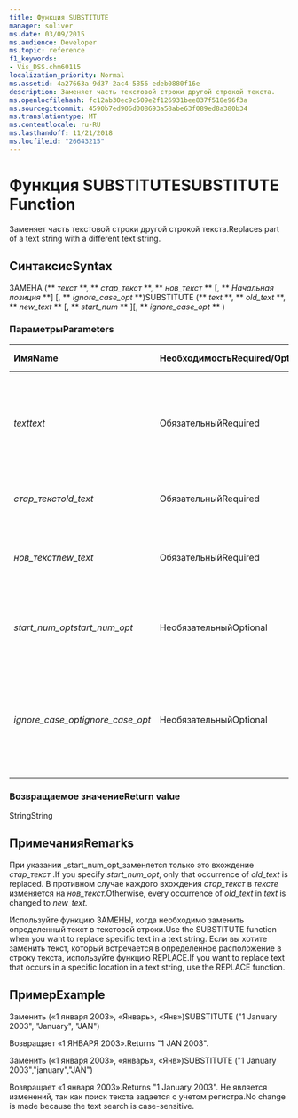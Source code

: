 ```yaml
---
title: Функция SUBSTITUTE
manager: soliver
ms.date: 03/09/2015
ms.audience: Developer
ms.topic: reference
f1_keywords:
- Vis_DSS.chm60115
localization_priority: Normal
ms.assetid: 4a27663a-9d37-2ac4-5856-edeb0880f16e
description: Заменяет часть текстовой строки другой строкой текста.
ms.openlocfilehash: fc12ab30ec9c509e2f126931bee837f518e96f3a
ms.sourcegitcommit: 4590b7ed906d008693a58abe63f089ed8a380b34
ms.translationtype: MT
ms.contentlocale: ru-RU
ms.lasthandoff: 11/21/2018
ms.locfileid: "26643215"
---
```

# <a name="substitute-function"></a><span data-ttu-id="046a7-103">Функция SUBSTITUTE</span><span class="sxs-lookup"><span data-stu-id="046a7-103">SUBSTITUTE Function</span></span>

<span data-ttu-id="046a7-104">Заменяет часть текстовой строки другой строкой текста.</span><span class="sxs-lookup"><span data-stu-id="046a7-104">Replaces part of a text string with a different text string.</span></span> 
  
## <a name="syntax"></a><span data-ttu-id="046a7-105">Синтаксис</span><span class="sxs-lookup"><span data-stu-id="046a7-105">Syntax</span></span>

 <span data-ttu-id="046a7-106">ЗАМЕНА (\*\* *текст* \*\*, \*\* *стар_текст* \*\*, \*\* *нов_текст* \*\* [, \*\* *Начальная позиция* \*\*] [, \*\* *ignore_case_opt* \*\*)</span><span class="sxs-lookup"><span data-stu-id="046a7-106">SUBSTITUTE (\*\* *text* \*\*, \*\* *old_text* \*\*, \*\* *new_text* \*\* [, \*\* *start_num* \*\* ][, \*\* *ignore_case_opt* \*\* )</span></span> 
  
### <a name="parameters"></a><span data-ttu-id="046a7-107">Параметры</span><span class="sxs-lookup"><span data-stu-id="046a7-107">Parameters</span></span>

|<span data-ttu-id="046a7-108">**Имя**</span><span class="sxs-lookup"><span data-stu-id="046a7-108">**Name**</span></span>|<span data-ttu-id="046a7-109">**Необходимость**</span><span class="sxs-lookup"><span data-stu-id="046a7-109">**Required/Optional**</span></span>|<span data-ttu-id="046a7-110">**Тип данных**</span><span class="sxs-lookup"><span data-stu-id="046a7-110">**Data Type**</span></span>|<span data-ttu-id="046a7-111">**Описание**</span><span class="sxs-lookup"><span data-stu-id="046a7-111">**Description**</span></span>|
|:-----|:-----|:-----|:-----|
| <span data-ttu-id="046a7-112">_text_</span><span class="sxs-lookup"><span data-stu-id="046a7-112">_text_</span></span> <br/> |<span data-ttu-id="046a7-113">Обязательный</span><span class="sxs-lookup"><span data-stu-id="046a7-113">Required</span></span>  <br/> |<span data-ttu-id="046a7-114">**Строка**</span><span class="sxs-lookup"><span data-stu-id="046a7-114">**String**</span></span> <br/> | <span data-ttu-id="046a7-115">Текст или ссылка на ячейку, содержащую текст, для которого требуется замена знаков.</span><span class="sxs-lookup"><span data-stu-id="046a7-115">The text or the reference to a cell containing text for which you want to substitute characters.</span></span>  <br/> |
| <span data-ttu-id="046a7-116">_стар_текст_</span><span class="sxs-lookup"><span data-stu-id="046a7-116">_old_text_</span></span> <br/> |<span data-ttu-id="046a7-117">Обязательный</span><span class="sxs-lookup"><span data-stu-id="046a7-117">Required</span></span>  <br/> |<span data-ttu-id="046a7-118">**Строка**</span><span class="sxs-lookup"><span data-stu-id="046a7-118">**String**</span></span> <br/> | <span data-ttu-id="046a7-119">Текст, который вы хотите заменить.</span><span class="sxs-lookup"><span data-stu-id="046a7-119">The text you want to replace.</span></span>  <br/> |
| <span data-ttu-id="046a7-120">_нов_текст_</span><span class="sxs-lookup"><span data-stu-id="046a7-120">_new_text_</span></span> <br/> |<span data-ttu-id="046a7-121">Обязательный</span><span class="sxs-lookup"><span data-stu-id="046a7-121">Required</span></span>  <br/> |<span data-ttu-id="046a7-122">**Строка**</span><span class="sxs-lookup"><span data-stu-id="046a7-122">**String**</span></span> <br/> | <span data-ttu-id="046a7-123">Текст, который будет использоваться для замены _стар_текст_.</span><span class="sxs-lookup"><span data-stu-id="046a7-123">The text you want to use to replace  _old_text_.</span></span>  <br/> |
| <span data-ttu-id="046a7-124">_start_num_opt_</span><span class="sxs-lookup"><span data-stu-id="046a7-124">_start_num_opt_</span></span> <br/> |<span data-ttu-id="046a7-125">Необязательный</span><span class="sxs-lookup"><span data-stu-id="046a7-125">Optional</span></span>  <br/> |<span data-ttu-id="046a7-126">**Числовой**</span><span class="sxs-lookup"><span data-stu-id="046a7-126">**Numeric**</span></span> <br/> |<span data-ttu-id="046a7-127">Указывает, какие вхождения стар_текст для замены.</span><span class="sxs-lookup"><span data-stu-id="046a7-127">Specifies which occurrences of old_text to replace.</span></span>  <br/> |
| <span data-ttu-id="046a7-128">_ignore_case_opt_</span><span class="sxs-lookup"><span data-stu-id="046a7-128">_ignore_case_opt_</span></span> <br/> |<span data-ttu-id="046a7-129">Необязательный</span><span class="sxs-lookup"><span data-stu-id="046a7-129">Optional</span></span>  <br/> |<span data-ttu-id="046a7-130">**Логическое значение**</span><span class="sxs-lookup"><span data-stu-id="046a7-130">**Boolean**</span></span> <br/> |<span data-ttu-id="046a7-131">FALSE, если с учетом регистра; в противном случае — значение TRUE.</span><span class="sxs-lookup"><span data-stu-id="046a7-131">FALSE if case-sensitive; otherwise, TRUE.</span></span> <span data-ttu-id="046a7-132">Значение по умолчанию — FALSE.</span><span class="sxs-lookup"><span data-stu-id="046a7-132">The default is FALSE.</span></span>  <br/> |
   
### <a name="return-value"></a><span data-ttu-id="046a7-133">Возвращаемое значение</span><span class="sxs-lookup"><span data-stu-id="046a7-133">Return value</span></span>

<span data-ttu-id="046a7-134">String</span><span class="sxs-lookup"><span data-stu-id="046a7-134">String</span></span>
  
## <a name="remarks"></a><span data-ttu-id="046a7-135">Примечания</span><span class="sxs-lookup"><span data-stu-id="046a7-135">Remarks</span></span>

 <span data-ttu-id="046a7-136">При указании _start_num_opt_заменяется только это вхождение _стар_текст_ .</span><span class="sxs-lookup"><span data-stu-id="046a7-136">If you specify  _start_num_opt_, only that occurrence of  _old_text_ is replaced.</span></span> <span data-ttu-id="046a7-137">В противном случае каждого вхождения _стар_текст_ в _тексте_ изменяется на _нов_текст._</span><span class="sxs-lookup"><span data-stu-id="046a7-137">Otherwise, every occurrence of  _old_text_ in  _text_ is changed to  _new_text._</span></span>
  
<span data-ttu-id="046a7-138">Используйте функцию ЗАМЕНЫ, когда необходимо заменить определенный текст в текстовой строки.</span><span class="sxs-lookup"><span data-stu-id="046a7-138">Use the SUBSTITUTE function when you want to replace specific text in a text string.</span></span> <span data-ttu-id="046a7-139">Если вы хотите заменить текст, который встречается в определенное расположение в строку текста, используйте функцию REPLACE.</span><span class="sxs-lookup"><span data-stu-id="046a7-139">If you want to replace text that occurs in a specific location in a text string, use the REPLACE function.</span></span>
  
## <a name="example"></a><span data-ttu-id="046a7-140">Пример</span><span class="sxs-lookup"><span data-stu-id="046a7-140">Example</span></span>

<span data-ttu-id="046a7-141">Заменить («1 января 2003», «Январь», «Янв»)</span><span class="sxs-lookup"><span data-stu-id="046a7-141">SUBSTITUTE ("1 January 2003", "January", "JAN")</span></span> 
  
<span data-ttu-id="046a7-142">Возвращает «1 ЯНВАРЯ 2003».</span><span class="sxs-lookup"><span data-stu-id="046a7-142">Returns "1 JAN 2003".</span></span> 
  
<span data-ttu-id="046a7-143">Заменить («1 января 2003», «январь», «Янв»)</span><span class="sxs-lookup"><span data-stu-id="046a7-143">SUBSTITUTE ("1 January 2003","january","JAN")</span></span> 
  
<span data-ttu-id="046a7-144">Возвращает «1 января 2003».</span><span class="sxs-lookup"><span data-stu-id="046a7-144">Returns "1 January 2003".</span></span> <span data-ttu-id="046a7-145">Не является изменений, так как поиск текста задается с учетом регистра.</span><span class="sxs-lookup"><span data-stu-id="046a7-145">No change is made because the text search is case-sensitive.</span></span> 
  

